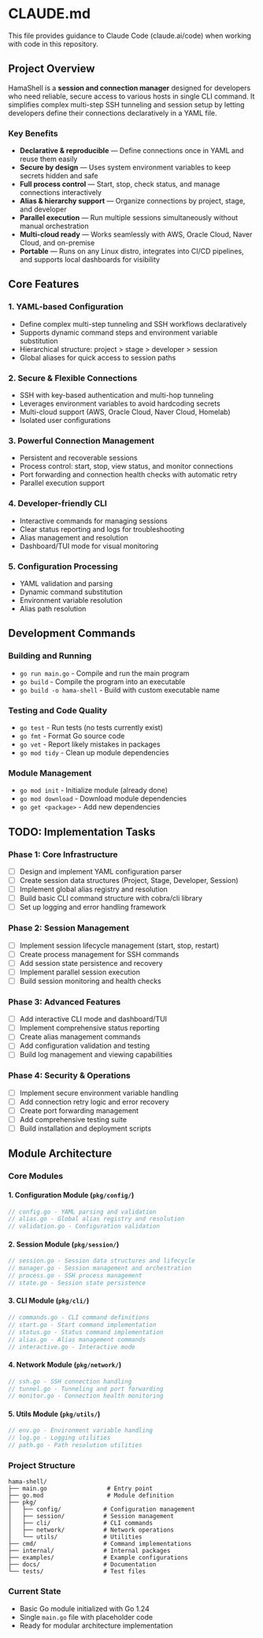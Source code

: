 # CLAUDE.md

This file provides guidance to Claude Code (claude.ai/code) when working with code in this repository.

## Project Overview

HamaShell is a **session and connection manager** designed for developers who need reliable, secure access to various hosts in single CLI command. It simplifies complex multi-step SSH tunneling and session setup by letting developers define their connections declaratively in a YAML file.

### Key Benefits
- **Declarative & reproducible** — Define connections once in YAML and reuse them easily
- **Secure by design** — Uses system environment variables to keep secrets hidden and safe
- **Full process control** — Start, stop, check status, and manage connections interactively
- **Alias & hierarchy support** — Organize connections by project, stage, and developer
- **Parallel execution** — Run multiple sessions simultaneously without manual orchestration
- **Multi-cloud ready** — Works seamlessly with AWS, Oracle Cloud, Naver Cloud, and on-premise
- **Portable** — Runs on any Linux distro, integrates into CI/CD pipelines, and supports local dashboards for visibility

## Core Features

### 1. YAML-based Configuration
- Define complex multi-step tunneling and SSH workflows declaratively
- Supports dynamic command steps and environment variable substitution
- Hierarchical structure: project > stage > developer > session
- Global aliases for quick access to session paths

### 2. Secure & Flexible Connections
- SSH with key-based authentication and multi-hop tunneling
- Leverages environment variables to avoid hardcoding secrets
- Multi-cloud support (AWS, Oracle Cloud, Naver Cloud, Homelab)
- Isolated user configurations

### 3. Powerful Connection Management
- Persistent and recoverable sessions
- Process control: start, stop, view status, and monitor connections
- Port forwarding and connection health checks with automatic retry
- Parallel execution support

### 4. Developer-friendly CLI
- Interactive commands for managing sessions
- Clear status reporting and logs for troubleshooting
- Alias management and resolution
- Dashboard/TUI mode for visual monitoring

### 5. Configuration Processing
- YAML validation and parsing
- Dynamic command substitution
- Environment variable resolution
- Alias path resolution

## Development Commands

### Building and Running

- `go run main.go` - Compile and run the main program
- `go build` - Compile the program into an executable
- `go build -o hama-shell` - Build with custom executable name

### Testing and Code Quality

- `go test` - Run tests (no tests currently exist)
- `go fmt` - Format Go source code
- `go vet` - Report likely mistakes in packages
- `go mod tidy` - Clean up module dependencies

### Module Management

- `go mod init` - Initialize module (already done)
- `go mod download` - Download module dependencies
- `go get <package>` - Add new dependencies

## TODO: Implementation Tasks

### Phase 1: Core Infrastructure
- [ ] Design and implement YAML configuration parser
- [ ] Create session data structures (Project, Stage, Developer, Session)
- [ ] Implement global alias registry and resolution
- [ ] Build basic CLI command structure with cobra/cli library
- [ ] Set up logging and error handling framework

### Phase 2: Session Management
- [ ] Implement session lifecycle management (start, stop, restart)
- [ ] Create process management for SSH commands
- [ ] Add session state persistence and recovery
- [ ] Implement parallel session execution
- [ ] Build session monitoring and health checks

### Phase 3: Advanced Features
- [ ] Add interactive CLI mode and dashboard/TUI
- [ ] Implement comprehensive status reporting
- [ ] Create alias management commands
- [ ] Add configuration validation and testing
- [ ] Build log management and viewing capabilities

### Phase 4: Security & Operations
- [ ] Implement secure environment variable handling
- [ ] Add connection retry logic and error recovery
- [ ] Create port forwarding management
- [ ] Add comprehensive testing suite
- [ ] Build installation and deployment scripts

## Module Architecture

### Core Modules

#### 1. Configuration Module (`pkg/config/`)
```go
// config.go - YAML parsing and validation
// alias.go - Global alias registry and resolution
// validation.go - Configuration validation
```

#### 2. Session Module (`pkg/session/`)
```go
// session.go - Session data structures and lifecycle
// manager.go - Session management and orchestration
// process.go - SSH process management
// state.go - Session state persistence
```

#### 3. CLI Module (`pkg/cli/`)
```go
// commands.go - CLI command definitions
// start.go - Start command implementation
// status.go - Status command implementation
// alias.go - Alias management commands
// interactive.go - Interactive mode
```

#### 4. Network Module (`pkg/network/`)
```go
// ssh.go - SSH connection handling
// tunnel.go - Tunneling and port forwarding
// monitor.go - Connection health monitoring
```

#### 5. Utils Module (`pkg/utils/`)
```go
// env.go - Environment variable handling
// log.go - Logging utilities
// path.go - Path resolution utilities
```

### Project Structure
```
hama-shell/
├── main.go                 # Entry point
├── go.mod                  # Module definition
├── pkg/
│   ├── config/            # Configuration management
│   ├── session/           # Session management
│   ├── cli/               # CLI commands
│   ├── network/           # Network operations
│   └── utils/             # Utilities
├── cmd/                   # Command implementations
├── internal/              # Internal packages
├── examples/              # Example configurations
├── docs/                  # Documentation
└── tests/                 # Test files
```

### Current State
- Basic Go module initialized with Go 1.24
- Single `main.go` file with placeholder code
- Ready for modular architecture implementation